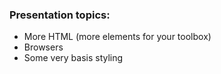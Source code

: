 ### Presentation topics:
- More HTML (more elements for your toolbox)
- Browsers
- Some very basis styling